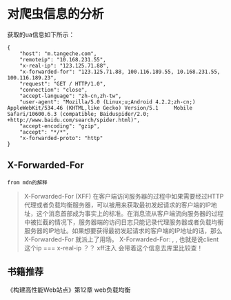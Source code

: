 # 对爬虫信息的分析
获取的ua信息如下所示：
```
{
	"host": "m.tangeche.com",
	"remoteip": "10.168.231.55",
	"x-real-ip": "123.125.71.88",
	"x-forwarded-for": "123.125.71.88, 100.116.189.55, 10.168.231.55, 100.116.189.23",
	"request": "GET / HTTP/1.0",
	"connection": "close",
	"accept-language": "zh-cn,zh-tw",
	"user-agent": "Mozilla/5.0 (Linux;u;Android 4.2.2;zh-cn;) AppleWebKit/534.46 (KHTML,like Gecko) Version/5.1     Mobile Safari/10600.6.3 (compatible; Baiduspider/2.0; +http://www.baidu.com/search/spider.html)",
	"accept-encoding": "gzip",
	"accept": "*/*",
	"x-forwarded-proto": "http"
}
```

## X-Forwarded-For
`from mdn的解释`
>X-Forwarded-For (XFF) 在客户端访问服务器的过程中如果需要经过HTTP代理或者负载均衡服务器，可以被用来获取最初发起请求的客户端的IP地址，这个消息首部成为事实上的标准。在消息流从客户端流向服务器的过程中被拦截的情况下，服务器端的访问日志只能记录代理服务器或者负载均衡服务器的IP地址。如果想要获得最初发起请求的客户端的IP地址的话，那么 X-Forwarded-For 就派上了用场。
X-Forwarded-For: <client>, <proxy1>, <proxy2>
也就是说client这个ip === x-real-ip ？？
xff注入 会带着这个信息去库里比较查！


## 书籍推荐
《构建高性能Web站点》第12章 web负载均衡

